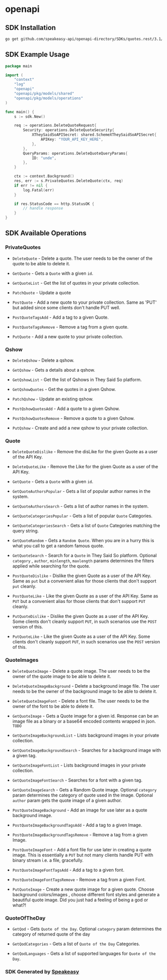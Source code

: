 # openapi

<!-- Start SDK Installation -->
## SDK Installation

```bash
go get github.com/speakeasy-api/openapi-directory/SDKs/quotes.rest/3.1/go
```
<!-- End SDK Installation -->

## SDK Example Usage
<!-- Start SDK Example Usage -->
```go
package main

import (
    "context"
    "log"
    "openapi"
    "openapi/pkg/models/shared"
    "openapi/pkg/models/operations"
)

func main() {
    s := sdk.New()

    req := operations.DeleteQuoteRequest{
        Security: operations.DeleteQuoteSecurity{
            XTheySaidSoAPISecret: shared.SchemeXTheySaidSoAPISecret{
                APIKey: "YOUR_API_KEY_HERE",
            },
        },
        QueryParams: operations.DeleteQuoteQueryParams{
            ID: "unde",
        },
    }

    ctx := context.Background()
    res, err := s.PrivateQuotes.DeleteQuote(ctx, req)
    if err != nil {
        log.Fatal(err)
    }

    if res.StatusCode == http.StatusOK {
        // handle response
    }
}
```
<!-- End SDK Example Usage -->

<!-- Start SDK Available Operations -->
## SDK Available Operations


### PrivateQuotes

* `DeleteQuote` - Delete a quote. The user needs to be the owner of the quote to be able to delete it.

* `GetQuote` - Gets a `Quote` with a given `id`.
* `GetQuoteList` - Get the list of quotes in your private collection.
* `PatchQuote` - Update a quote
* `PostQuote` - Add a new quote to your private collection. Same as 'PUT' but added since some clients don't handle PUT well.
* `PostQuoteTagsAdd` - Add a tag to a given Quote.
* `PostQuoteTagsRemove` - Remove a tag from a given quote.
* `PutQuote` - Add a new quote to your private collection.

### Qshow

* `DeleteQshow` - Delete a qshow.

* `GetQshow` - Gets a details about a qshow.

* `GetQshowList` - Get the list of Qshows in They Said So platform.
* `GetQshowQuotes` - Get the quotes in a given Qshow.
* `PatchQshow` - Update an existing qshow.
* `PostQshowQuotesAdd` - Add a quote to a given Qshow.
* `PostQshowQuotesRemove` - Remove a quote to a given Qshow.
* `PutQshow` - Create and add a new qshow to your private collection.

### Quote

* `DeleteQuoteDislike` - Remove the disLike for the given Quote as a user of the API Key.
* `DeleteQuoteLike` - Remove the Like for the given Quote as a user of the API Key.
* `GetQuote` - Gets a `Quote` with a given `id`.
* `GetQuoteAuthorsPopular` - Gets a list of popular author names in the system. 

* `GetQuoteAuthorsSearch` - Gets a list of author names in the system. 

* `GetQuoteCategoriesPopular` - Gets a list of popular `Quote` Categories.

* `GetQuoteCategoriesSearch` - Gets a list of `Quote` Categories matching the query string.

* `GetQuoteRandom` - Gets a `Random Quote`. When you are in a hurry this is what you call to get a random famous quote.
* `GetQuoteSearch` - Search for a `Quote` in They Said So platform. Optional `category` , `author`, `minlength`, `maxlength` params determines the filters applied while searching for the quote. 
* `PostQuoteDislike` - Dislike the given Quote as a user of the API Key. Same as `put` but a convenient alias for those clients that don't support `put` cleanly.
* `PostQuoteLike` - Like the given Quote as a user of the API Key. Same as `PUT` but a convenient alias for those clients that don't support `PUT` cleanly.
* `PutQuoteDislike` - Dislike the given Quote as a user of the API Key. Some clients don't cleanly support `PUT`, in such scenarios use the `POST` version of this.
* `PutQuoteLike` - Like the given Quote as a user of the API Key. Some clients don't cleanly support `PUT`, in such scenarios use the `POST` version of this.

### QuoteImages

* `DeleteQuoteImage` - Delete a quote image. The user needs to be the owner of the quote image to be able to delete it.

* `DeleteQuoteImageBackground` - Delete a background image file. The user needs to be the owner of the background image to be able to delete it.

* `DeleteQuoteImageFont` - Delete a font file. The user needs to be the owner of the font to be able to delete it.

* `GetQuoteImage` - Gets a Quote image for a given id. Response can be an image file as a binary or a base64 encoded contents wrapped in json. `TODO`

* `GetQuoteImageBackgroundList` - Lists background images in your private collection. 

* `GetQuoteImageBackgroundSearch` - Searches for a background image with a given tag. 

* `GetQuoteImageFontList` - Lists background images in your private collection. 

* `GetQuoteImageFontSearch` - Searches for a font with a given tag. 

* `GetQuoteImageSearch` - Gets a Random Quote image. Optional `category` param determines the category of quote used in the image. Optional `author` param gets the quote image of a given author. 

* `PostQuoteImageBackground` - Add an image for use later as a quote background image.
* `PostQuoteImageBackgroundTagsAdd` - Add a tag to a given Image.
* `PostQuoteImageBackgroundTagsRemove` - Remove a tag from a given Image.
* `PostQuoteImageFont` - Add a font file for use later in creating a quote image. This is essentially a `PUT` but not many clients handle PUT with binary stream i.e. a file, gracefully.
* `PostQuoteImageFontTagsAdd` - Add a tag to a given font.
* `PostQuoteImageFontTagsRemove` - Remove a tag from a given Font.
* `PutQuoteImage` - Create a new quote image for a given quote. Choose background colors/images , choose different font styles and generate a beautiful quote image. Did you just had a feeling of being a god or what?!


### QuoteOfTheDay

* `GetQod` - Gets `Quote of the Day`. Optional `category` param determines the category of returned quote of the day

* `GetQodCategories` - Gets a list of `Quote of the Day` Categories.

* `GetQodLanguages` - Gets a list of supported languages for `Quote of the Day`. 

<!-- End SDK Available Operations -->

### SDK Generated by [Speakeasy](https://docs.speakeasyapi.dev/docs/using-speakeasy/client-sdks)
